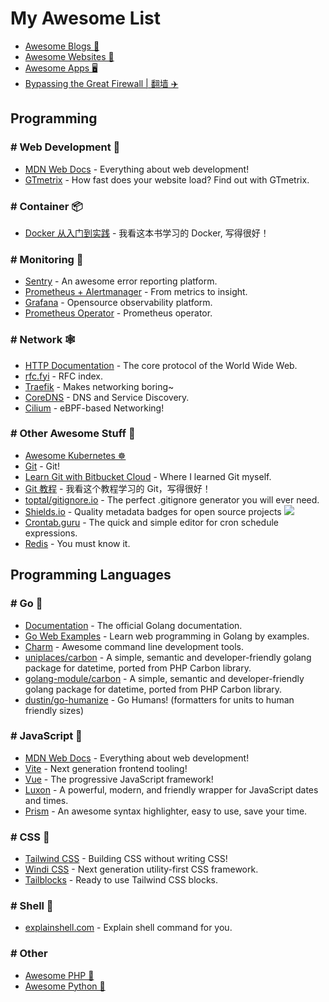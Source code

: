 # My Awesome List

- [Awesome Blogs 📝](./blogs.md)
- [Awesome Websites 💌](./websites.md)
- [Awesome Apps 🖥](./apps.md)
- [Bypassing the Great Firewall | 翻墙 ✈️](./bypassing-the-great-firewall.md)

## Programming

### # Web Development 🤖

- [MDN Web Docs](https://developer.mozilla.org/en-US/) - Everything about web development!
- [GTmetrix](https://gtmetrix.com/) - How fast does your website load? Find out with GTmetrix.

### # Container 📦

- [Docker 从入门到实践](https://yeasy.gitbook.io/docker_practice/) - 我看这本书学习的 Docker, 写得很好！

### # Monitoring 👀

- [Sentry](https://sentry.io/) - An awesome error reporting platform.
- [Prometheus + Alertmanager](https://prometheus.io/) - From metrics to insight.
- [Grafana](https://grafana.com/) - Opensource observability platform.
- [Prometheus Operator](https://prometheus-operator.dev/) - Prometheus operator.

### # Network 🕸

- [HTTP Documentation](https://httpwg.org/) - The core protocol of the World Wide Web.
- [rfc.fyi](https://rfc.fyi/) - RFC index.
- [Traefik](https://traefik.io/) - Makes networking boring~
- [CoreDNS](https://coredns.io/) - DNS and Service Discovery.
- [Cilium](https://cilium.io/) - eBPF-based Networking!

### # Other Awesome Stuff 🧦

- [Awesome Kubernetes ☸️](./kubernetes.md)
- [Git](https://git-scm.com/) - Git!
- [Learn Git with Bitbucket Cloud](https://www.atlassian.com/git/tutorials/learn-git-with-bitbucket-cloud) - Where I
  learned Git myself.
- [Git 教程](https://www.liaoxuefeng.com/wiki/896043488029600) - 我看这个教程学习的 Git，写得很好！
- [toptal/gitignore.io](https://github.com/toptal/gitignore.io) - The perfect .gitignore generator you will ever need.
- [Shields.io](https://shields.io/) - Quality metadata badges for open source
  projects ![](https://img.shields.io/badge/%F0%9F%91%8D-Awesome-blue)
- [Crontab.guru](https://crontab.guru/) - The quick and simple editor for cron schedule expressions.
- [Redis](https://redis.io/) - You must know it.

## Programming Languages

### # Go 💨

- [Documentation](https://golang.org/doc/) - The official Golang documentation.
- [Go Web Examples](https://gowebexamples.com/) - Learn web programming in Golang by examples.
- [Charm](https://charm.sh/) - Awesome command line development tools.
- [uniplaces/carbon](https://github.com/uniplaces/carbon) - A simple, semantic and developer-friendly golang package for
  datetime, ported from PHP Carbon library.
- [golang-module/carbon](https://github.com/golang-module/carbon) - A simple, semantic and developer-friendly golang
  package for datetime, ported from PHP Carbon library.
- [dustin/go-humanize](https://github.com/dustin/go-humanize) - Go Humans! (formatters for units to human friendly sizes)

### # JavaScript 🧤

- [MDN Web Docs](https://developer.mozilla.org/en-US/) - Everything about web development!
- [Vite](https://vitejs.dev/) - Next generation frontend tooling!
- [Vue](https://vuejs.org/) - The progressive JavaScript framework!
- [Luxon](https://moment.github.io/luxon/) - A powerful, modern, and friendly wrapper for JavaScript dates and times.
- [Prism](https://prismjs.com/) - An awesome syntax highlighter, easy to use, save your time.

### # CSS 🎨

- [Tailwind CSS](https://tailwindcss.com/) - Building CSS without writing CSS!
- [Windi CSS](https://windicss.org/) - Next generation utility-first CSS framework.
- [Tailblocks](https://tailblocks.cc/) - Ready to use Tailwind CSS blocks.

### # Shell 🐚

- [explainshell.com](https://explainshell.com/) - Explain shell command for you.

### # Other

- [Awesome PHP 🐘](php.md)
- [Awesome Python 🐍](python.md)
